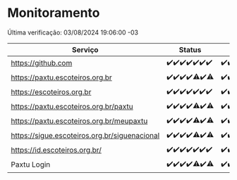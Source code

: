 # Monitoramento

Última verificação: 03/08/2024 19:06:00 -03

|Serviço|Status|Últimas 24h|
|---|---|---|
|https://github.com|<span title="2024-07-27: OK=24">✔️</span><span title="2024-07-28: OK=23">✔️</span><span title="2024-07-29: OK=24">✔️</span><span title="2024-07-30: OK=24">✔️</span><span title="2024-07-31: OK=24">✔️</span><span title="2024-08-01: OK=23">✔️</span><span title="2024-08-02: OK=22">✔️</span>|<span title="02/08/2024 19:06:00 -03 : 200">✔️</span><span title="02/08/2024 20:06:00 -03 : 200">✔️</span><span title="02/08/2024 21:34:00 -03 : 200">✔️</span><span title="02/08/2024 22:55:00 -03 : 200">✔️</span><span title="02/08/2024 23:27:00 -03 : 200">✔️</span><span title="03/08/2024 00:07:00 -03 : 200">✔️</span><span title="03/08/2024 01:08:00 -03 : 200">✔️</span><span title="03/08/2024 02:06:00 -03 : 200">✔️</span><span title="03/08/2024 03:10:00 -03 : 200">✔️</span><span title="03/08/2024 04:06:00 -03 : 200">✔️</span><span title="03/08/2024 05:08:00 -03 : 200">✔️</span><span title="03/08/2024 06:07:00 -03 : 200">✔️</span><span title="03/08/2024 07:06:00 -03 : 200">✔️</span><span title="03/08/2024 08:06:00 -03 : 200">✔️</span><span title="03/08/2024 09:11:00 -03 : 200">✔️</span><span title="03/08/2024 10:07:00 -03 : 200">✔️</span><span title="03/08/2024 11:07:00 -03 : 200">✔️</span><span title="03/08/2024 12:06:00 -03 : 200">✔️</span><span title="03/08/2024 13:07:00 -03 : 200">✔️</span><span title="03/08/2024 14:04:00 -03 : 200">✔️</span><span title="03/08/2024 15:08:00 -03 : 200">✔️</span><span title="03/08/2024 16:03:00 -03 : 200">✔️</span><span title="03/08/2024 17:06:00 -03 : 200">✔️</span><span title="03/08/2024 18:06:00 -03 : 200">✔️</span><span title="03/08/2024 19:06:00 -03 : 200">✔️</span>|
|https://paxtu.escoteiros.org.br|<span title="2024-07-27: OK=24">✔️</span><span title="2024-07-28: OK=23">✔️</span><span title="2024-07-29: OK=24">✔️</span><span title="2024-07-30: OK=24">✔️</span><span title="2024-07-31: OK=23, Falhas=1">⚠️</span><span title="2024-08-01: OK=23">✔️</span><span title="2024-08-02: OK=20, Falhas=2">⚠️</span>|<span title="02/08/2024 19:06:00 -03 : 200">✔️</span><span title="02/08/2024 20:06:00 -03 : 200">✔️</span><span title="02/08/2024 21:34:00 -03 : 200">✔️</span><span title="02/08/2024 22:55:00 -03 : 200">✔️</span><span title="02/08/2024 23:27:00 -03 : 200">✔️</span><span title="03/08/2024 00:07:00 -03 : 200">✔️</span><span title="03/08/2024 01:08:00 -03 : 200">✔️</span><span title="03/08/2024 02:06:00 -03 : 200">✔️</span><span title="03/08/2024 03:10:00 -03 : 200">✔️</span><span title="03/08/2024 04:06:00 -03 : 200">✔️</span><span title="03/08/2024 05:08:00 -03 : 200">✔️</span><span title="03/08/2024 06:07:00 -03 : 200">✔️</span><span title="03/08/2024 07:06:00 -03 : 200">✔️</span><span title="03/08/2024 08:06:00 -03 : 200">✔️</span><span title="03/08/2024 09:11:00 -03 : 200">✔️</span><span title="03/08/2024 10:07:00 -03 : 200">✔️</span><span title="03/08/2024 11:07:00 -03 : 200">✔️</span><span title="03/08/2024 12:06:00 -03 : 200">✔️</span><span title="03/08/2024 13:07:00 -03 : 200">✔️</span><span title="03/08/2024 14:04:00 -03 : 200">✔️</span><span title="03/08/2024 15:08:00 -03 : 200">✔️</span><span title="03/08/2024 16:03:00 -03 : 200">✔️</span><span title="03/08/2024 17:06:00 -03 : 200">✔️</span><span title="03/08/2024 18:06:00 -03 : 200">✔️</span><span title="03/08/2024 19:06:00 -03 : 200">✔️</span>|
|https://escoteiros.org.br|<span title="2024-07-27: OK=24">✔️</span><span title="2024-07-28: OK=23">✔️</span><span title="2024-07-29: OK=24">✔️</span><span title="2024-07-30: OK=24">✔️</span><span title="2024-07-31: OK=24">✔️</span><span title="2024-08-01: OK=23">✔️</span><span title="2024-08-02: OK=22">✔️</span>|<span title="02/08/2024 19:06:00 -03 : 200">✔️</span><span title="02/08/2024 20:06:00 -03 : 200">✔️</span><span title="02/08/2024 21:34:00 -03 : 200">✔️</span><span title="02/08/2024 22:55:00 -03 : 200">✔️</span><span title="02/08/2024 23:27:00 -03 : 200">✔️</span><span title="03/08/2024 00:07:00 -03 : 200">✔️</span><span title="03/08/2024 01:08:00 -03 : 200">✔️</span><span title="03/08/2024 02:06:00 -03 : 200">✔️</span><span title="03/08/2024 03:10:00 -03 : 200">✔️</span><span title="03/08/2024 04:06:00 -03 : 200">✔️</span><span title="03/08/2024 05:08:00 -03 : 200">✔️</span><span title="03/08/2024 06:07:00 -03 : 200">✔️</span><span title="03/08/2024 07:06:00 -03 : 200">✔️</span><span title="03/08/2024 08:06:00 -03 : 200">✔️</span><span title="03/08/2024 09:11:00 -03 : 200">✔️</span><span title="03/08/2024 10:07:00 -03 : 200">✔️</span><span title="03/08/2024 11:07:00 -03 : 200">✔️</span><span title="03/08/2024 12:06:00 -03 : 200">✔️</span><span title="03/08/2024 13:07:00 -03 : 200">✔️</span><span title="03/08/2024 14:04:00 -03 : 200">✔️</span><span title="03/08/2024 15:08:00 -03 : 200">✔️</span><span title="03/08/2024 16:03:00 -03 : 200">✔️</span><span title="03/08/2024 17:06:00 -03 : 200">✔️</span><span title="03/08/2024 18:06:00 -03 : 200">✔️</span><span title="03/08/2024 19:06:00 -03 : 200">✔️</span>|
|https://paxtu.escoteiros.org.br/paxtu|<span title="2024-07-27: OK=24">✔️</span><span title="2024-07-28: OK=23">✔️</span><span title="2024-07-29: OK=24">✔️</span><span title="2024-07-30: OK=24">✔️</span><span title="2024-07-31: OK=23, Falhas=1">⚠️</span><span title="2024-08-01: OK=23">✔️</span><span title="2024-08-02: OK=20, Falhas=2">⚠️</span>|<span title="02/08/2024 19:06:00 -03 : 200">✔️</span><span title="02/08/2024 20:06:00 -03 : 200">✔️</span><span title="02/08/2024 21:34:00 -03 : 200">✔️</span><span title="02/08/2024 22:55:00 -03 : 200">✔️</span><span title="02/08/2024 23:27:00 -03 : 200">✔️</span><span title="03/08/2024 00:07:00 -03 : 200">✔️</span><span title="03/08/2024 01:08:00 -03 : 200">✔️</span><span title="03/08/2024 02:06:00 -03 : 200">✔️</span><span title="03/08/2024 03:10:00 -03 : 200">✔️</span><span title="03/08/2024 04:06:00 -03 : 200">✔️</span><span title="03/08/2024 05:08:00 -03 : 200">✔️</span><span title="03/08/2024 06:07:00 -03 : 200">✔️</span><span title="03/08/2024 07:06:00 -03 : 200">✔️</span><span title="03/08/2024 08:06:00 -03 : 200">✔️</span><span title="03/08/2024 09:11:00 -03 : 200">✔️</span><span title="03/08/2024 10:07:00 -03 : 200">✔️</span><span title="03/08/2024 11:07:00 -03 : 200">✔️</span><span title="03/08/2024 12:06:00 -03 : 200">✔️</span><span title="03/08/2024 13:07:00 -03 : 200">✔️</span><span title="03/08/2024 14:04:00 -03 : 200">✔️</span><span title="03/08/2024 15:08:00 -03 : 200">✔️</span><span title="03/08/2024 16:03:00 -03 : 200">✔️</span><span title="03/08/2024 17:07:00 -03 : 200">✔️</span><span title="03/08/2024 18:06:00 -03 : 200">✔️</span><span title="03/08/2024 19:06:00 -03 : 200">✔️</span>|
|https://paxtu.escoteiros.org.br/meupaxtu|<span title="2024-07-27: OK=24">✔️</span><span title="2024-07-28: OK=23">✔️</span><span title="2024-07-29: OK=24">✔️</span><span title="2024-07-30: OK=24">✔️</span><span title="2024-07-31: OK=23, Falhas=1">⚠️</span><span title="2024-08-01: OK=23">✔️</span><span title="2024-08-02: OK=20, Falhas=2">⚠️</span>|<span title="02/08/2024 19:06:00 -03 : 200">✔️</span><span title="02/08/2024 20:06:00 -03 : 200">✔️</span><span title="02/08/2024 21:34:00 -03 : 200">✔️</span><span title="02/08/2024 22:55:00 -03 : 200">✔️</span><span title="02/08/2024 23:27:00 -03 : 200">✔️</span><span title="03/08/2024 00:07:00 -03 : 200">✔️</span><span title="03/08/2024 01:08:00 -03 : 200">✔️</span><span title="03/08/2024 02:06:00 -03 : 200">✔️</span><span title="03/08/2024 03:10:00 -03 : 200">✔️</span><span title="03/08/2024 04:06:00 -03 : 200">✔️</span><span title="03/08/2024 05:08:00 -03 : 200">✔️</span><span title="03/08/2024 06:07:00 -03 : 200">✔️</span><span title="03/08/2024 07:06:00 -03 : 200">✔️</span><span title="03/08/2024 08:06:00 -03 : 200">✔️</span><span title="03/08/2024 09:11:00 -03 : 200">✔️</span><span title="03/08/2024 10:07:00 -03 : 200">✔️</span><span title="03/08/2024 11:07:00 -03 : 200">✔️</span><span title="03/08/2024 12:06:00 -03 : 200">✔️</span><span title="03/08/2024 13:07:00 -03 : 200">✔️</span><span title="03/08/2024 14:04:00 -03 : 200">✔️</span><span title="03/08/2024 15:08:00 -03 : 200">✔️</span><span title="03/08/2024 16:03:00 -03 : 200">✔️</span><span title="03/08/2024 17:07:00 -03 : 200">✔️</span><span title="03/08/2024 18:06:00 -03 : 200">✔️</span><span title="03/08/2024 19:06:00 -03 : 200">✔️</span>|
|https://sigue.escoteiros.org.br/siguenacional|<span title="2024-07-27: OK=24">✔️</span><span title="2024-07-28: OK=23">✔️</span><span title="2024-07-29: OK=24">✔️</span><span title="2024-07-30: OK=24">✔️</span><span title="2024-07-31: OK=23, Falhas=1">⚠️</span><span title="2024-08-01: OK=23">✔️</span><span title="2024-08-02: OK=20, Falhas=2">⚠️</span>|<span title="02/08/2024 19:06:00 -03 : 200">✔️</span><span title="02/08/2024 20:06:00 -03 : 200">✔️</span><span title="02/08/2024 21:34:00 -03 : 200">✔️</span><span title="02/08/2024 22:55:00 -03 : 200">✔️</span><span title="02/08/2024 23:28:00 -03 : 200">✔️</span><span title="03/08/2024 00:07:00 -03 : 200">✔️</span><span title="03/08/2024 01:08:00 -03 : 200">✔️</span><span title="03/08/2024 02:06:00 -03 : 200">✔️</span><span title="03/08/2024 03:10:00 -03 : 200">✔️</span><span title="03/08/2024 04:06:00 -03 : 200">✔️</span><span title="03/08/2024 05:08:00 -03 : 200">✔️</span><span title="03/08/2024 06:07:00 -03 : 200">✔️</span><span title="03/08/2024 07:06:00 -03 : 200">✔️</span><span title="03/08/2024 08:06:00 -03 : 200">✔️</span><span title="03/08/2024 09:11:00 -03 : 200">✔️</span><span title="03/08/2024 10:07:00 -03 : 200">✔️</span><span title="03/08/2024 11:07:00 -03 : 200">✔️</span><span title="03/08/2024 12:06:00 -03 : 200">✔️</span><span title="03/08/2024 13:07:00 -03 : 200">✔️</span><span title="03/08/2024 14:04:00 -03 : 200">✔️</span><span title="03/08/2024 15:08:00 -03 : 200">✔️</span><span title="03/08/2024 16:03:00 -03 : 200">✔️</span><span title="03/08/2024 17:07:00 -03 : 200">✔️</span><span title="03/08/2024 18:06:00 -03 : 200">✔️</span><span title="03/08/2024 19:06:00 -03 : 200">✔️</span>|
|https://id.escoteiros.org.br/|<span title="2024-07-27: OK=24">✔️</span><span title="2024-07-28: OK=23">✔️</span><span title="2024-07-29: OK=24">✔️</span><span title="2024-07-30: OK=24">✔️</span><span title="2024-07-31: OK=24">✔️</span><span title="2024-08-01: OK=23">✔️</span><span title="2024-08-02: OK=22">✔️</span>|<span title="02/08/2024 19:06:00 -03 : 200">✔️</span><span title="02/08/2024 20:06:00 -03 : 200">✔️</span><span title="02/08/2024 21:34:00 -03 : 200">✔️</span><span title="02/08/2024 22:55:00 -03 : 200">✔️</span><span title="02/08/2024 23:28:00 -03 : 200">✔️</span><span title="03/08/2024 00:07:00 -03 : 200">✔️</span><span title="03/08/2024 01:08:00 -03 : 200">✔️</span><span title="03/08/2024 02:06:00 -03 : 200">✔️</span><span title="03/08/2024 03:10:00 -03 : 200">✔️</span><span title="03/08/2024 04:06:00 -03 : 200">✔️</span><span title="03/08/2024 05:08:00 -03 : 200">✔️</span><span title="03/08/2024 06:07:00 -03 : 200">✔️</span><span title="03/08/2024 07:06:00 -03 : 200">✔️</span><span title="03/08/2024 08:06:00 -03 : 200">✔️</span><span title="03/08/2024 09:11:00 -03 : 200">✔️</span><span title="03/08/2024 10:07:00 -03 : 200">✔️</span><span title="03/08/2024 11:07:00 -03 : 200">✔️</span><span title="03/08/2024 12:06:00 -03 : 200">✔️</span><span title="03/08/2024 13:07:00 -03 : 200">✔️</span><span title="03/08/2024 14:04:00 -03 : 200">✔️</span><span title="03/08/2024 15:08:00 -03 : 200">✔️</span><span title="03/08/2024 16:03:00 -03 : 200">✔️</span><span title="03/08/2024 17:07:00 -03 : 200">✔️</span><span title="03/08/2024 18:06:00 -03 : 200">✔️</span><span title="03/08/2024 19:06:00 -03 : 200">✔️</span>|
|Paxtu Login|<span title="2024-07-27: OK=24">✔️</span><span title="2024-07-28: OK=23">✔️</span><span title="2024-07-29: OK=24">✔️</span><span title="2024-07-30: OK=24">✔️</span><span title="2024-07-31: OK=23, Falhas=1">⚠️</span><span title="2024-08-01: OK=23">✔️</span><span title="2024-08-02: OK=21, Falhas=1">⚠️</span>|<span title="02/08/2024 19:06:00 -03 : 200">✔️</span><span title="02/08/2024 20:06:00 -03 : 200">✔️</span><span title="02/08/2024 21:34:00 -03 : 200">✔️</span><span title="02/08/2024 22:55:00 -03 : 200">✔️</span><span title="02/08/2024 23:28:00 -03 : 200">✔️</span><span title="03/08/2024 00:07:00 -03 : 200">✔️</span><span title="03/08/2024 01:08:00 -03 : 200">✔️</span><span title="03/08/2024 02:06:00 -03 : 200">✔️</span><span title="03/08/2024 03:10:00 -03 : 200">✔️</span><span title="03/08/2024 04:06:00 -03 : 200">✔️</span><span title="03/08/2024 05:08:00 -03 : 200">✔️</span><span title="03/08/2024 06:07:00 -03 : 200">✔️</span><span title="03/08/2024 07:06:00 -03 : 200">✔️</span><span title="03/08/2024 08:06:00 -03 : 200">✔️</span><span title="03/08/2024 09:11:00 -03 : 200">✔️</span><span title="03/08/2024 10:07:00 -03 : 200">✔️</span><span title="03/08/2024 11:07:00 -03 : 200">✔️</span><span title="03/08/2024 12:06:00 -03 : 200">✔️</span><span title="03/08/2024 13:07:00 -03 : 200">✔️</span><span title="03/08/2024 14:04:00 -03 : 200">✔️</span><span title="03/08/2024 15:08:00 -03 : 200">✔️</span><span title="03/08/2024 16:03:00 -03 : 200">✔️</span><span title="03/08/2024 17:07:00 -03 : 200">✔️</span><span title="03/08/2024 18:06:00 -03 : 200">✔️</span><span title="03/08/2024 19:06:00 -03 : 200">✔️</span>|
